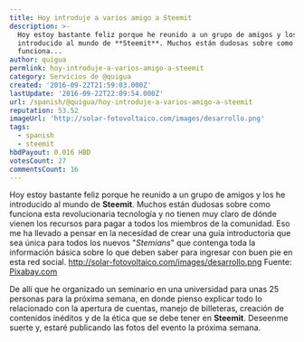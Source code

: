 ```yaml
---
title: Hoy introduje a varios amigo a Steemit
description: >-
  Hoy estoy bastante feliz porque he reunido a un grupo de amigos y los he
  introducido al mundo de **Steemit**. Muchos están dudosas sobre como
  funciona...
author: quigua
permlink: hoy-introduje-a-varios-amigo-a-steemit
category: Servicios de @quigua
created: '2016-09-22T21:59:03.000Z'
lastUpdate: '2016-09-22T22:09:54.000Z'
url: /spanish/@quigua/hoy-introduje-a-varios-amigo-a-steemit
reputation: 53.52
imageUrl: 'http://solar-fotovoltaico.com/images/desarrollo.png'
tags:
  - spanish
  - steemit
hbdPayout: 0.016 HBD
votesCount: 27
commentsCount: 16
---
```


Hoy estoy bastante feliz porque he reunido a un grupo de amigos y los he introducido al mundo de **Steemit**.
Muchos están dudosas sobre como funciona esta revolucionaria tecnología y no tienen muy claro de dónde vienen los recursos para pagar a todos los miembros de la comunidad. 
Eso me ha llevado a pensar en la necesidad de crear una guía introductoria que sea única para todos los nuevos "*Stemians*" que contenga toda la información básica sobre lo que deben saber para ingresar con buen pie en esta red social. 
http://solar-fotovoltaico.com/images/desarrollo.png
Fuente: [Pixabay.com](http://Pixabay.com)


De allí que he organizado un seminario en una universidad para unas 25 personas para la próxima semana,  en donde pienso explicar todo lo relacionado con la apertura de cuentas, manejo de billeteras, creación de  contenidos inéditos y de la ética que se debe tener en **Steemit**. 
Deseenme suerte y, estaré publicando las fotos del evento la próxima semana.
